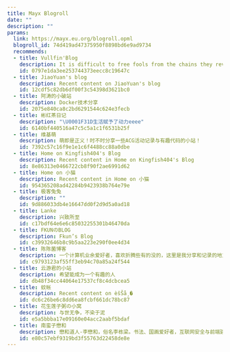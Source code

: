 ```yaml
---
title: Mayx Blogroll
date: ""
description: ""
params:
  link: https://mayx.eu.org/blogroll.opml
  blogroll_id: 74d419ad47375950f8898bd6e9ad9734
  recommends:
  - title: Vullfin'Blog
    description: It is difficult to free fools from the chains they revere_______Voltaire
    id: 0797e1da3ee253744373eecc8c19647c
  - title: JiaoYuan's blog
    description: Recent content on JiaoYuan's blog
    id: 12cdf5c82db6df00f3c54398d3621bc0
  - title: 阿涛的小破站
    description: Docker技术分享
    id: 2075e840ca8c2bd6291544c624e3fecb
  - title: 彬红茶日记
    description: "\U0001F31D生活赋予了动力eeee"
    id: 6140bf440516a47c5c5a1c1f6531b25f
  - title: 维基萌
    description: 萌即是正义！时不时分享一些ACG活动记录与有趣代码的小站！
    id: 7392c57c16f9e1e1c6f4488cc88a0dbe
  - title: Home on Kingfish404's Blog
    description: Recent content in Home on Kingfish404's Blog
    id: 8e86313e0466722cb8f90f2ae6991d62
  - title: Home on 小猫
    description: Recent content in Home on 小猫
    id: 954365208ad42284b9423938b764e79e
  - title: 极客兔兔
    description: ""
    id: 9d886033db4e16647dd0f2d9d5a0ad18
  - title: Lanke
    description: 兴致所至
    id: c17bdf64e6e6c85032255301b46470da
  - title: FKUNのBLOG
    description: Fkun’s Blog
    id: c39932646b8c9b5aa223e290f0ee4d34
  - title: 陈陈菌博客
    description: 一个计算机业余爱好者，喜欢折腾些有的没的，这里是我分享和记录的地方。
    id: c9793123af55ff3eb94c70a85a24f544
  - title: 云游君的小站
    description: 希望能成为一个有趣的人
    id: db48f34cc44064e17537cf8c4dcbcea5
  - title: 蚊帐
    description: Recent content on èšŠå¸�
    id: dc6c26be6c8dd6ea8fcbf661dc78bc87
  - title: 花生莲子粥の小窝
    description: 与世无争，不染于泥
    id: e5a5bbba17e09160e04acc2aabf5bdaf
  - title: 南蛮子懋和
    description: 懋和道人-李懋和，俗名李栋梁。书法、国画爱好者，互联网安全与前端建设者。
    id: e80c57ebf9319bd3f55763d22458de8e
---
```

